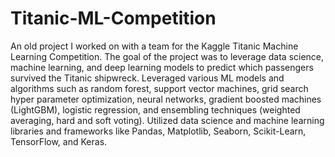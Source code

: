 # Titanic-ML-Competition

An old project I worked on with a team for the Kaggle Titanic Machine Learning Competition. The goal of the project was to leverage data science, machine learning, and deep learning models to predict which passengers survived the Titanic shipwreck. Leveraged various ML models and algorithms such as random forest, support vector machines, grid search hyper parameter optimization, neural networks, gradient boosted machines (LightGBM), logistic regression, and ensembling techniques (weighted averaging, hard and soft voting). Utilized data science and machine learning libraries and frameworks like Pandas, Matplotlib, Seaborn, Scikit-Learn, TensorFlow, and Keras.
